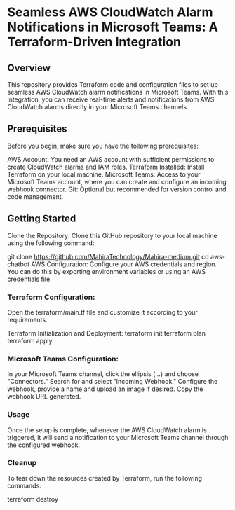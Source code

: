 #                                           Seamless AWS CloudWatch Alarm Notifications in Microsoft Teams: A Terraform-Driven Integration

## Overview
This repository provides Terraform code and configuration files to set up seamless AWS CloudWatch alarm notifications in Microsoft Teams. With this integration, you can receive real-time alerts and notifications from AWS CloudWatch alarms directly in your Microsoft Teams channels.

## Prerequisites
Before you begin, make sure you have the following prerequisites:

AWS Account: You need an AWS account with sufficient permissions to create CloudWatch alarms and IAM roles.
Terraform Installed: Install Terraform on your local machine.
Microsoft Teams: Access to your Microsoft Teams account, where you can create and configure an incoming webhook connector.
Git: Optional but recommended for version control and code management.

## Getting Started
Clone the Repository: Clone this GitHub repository to your local machine using the following command:

git clone https://github.com/MahiraTechnology/Mahira-medium.git
cd aws-chatbot
AWS Configuration: Configure your AWS credentials and region. You can do this by exporting environment variables or using an AWS credentials file.

### Terraform Configuration:

Open the terraform/main.tf file and customize it according to your requirements. 

Terraform Initialization and Deployment:
terraform init
terraform plan
terraform apply

### Microsoft Teams Configuration:

In your Microsoft Teams channel, click the ellipsis (...) and choose "Connectors."
Search for and select "Incoming Webhook."
Configure the webhook, provide a name and upload an image if desired. Copy the webhook URL generated.

### Usage
Once the setup is complete, whenever the AWS CloudWatch alarm is triggered, it will send a notification to your Microsoft Teams channel through the configured webhook.

### Cleanup
To tear down the resources created by Terraform, run the following commands:

terraform destroy 
